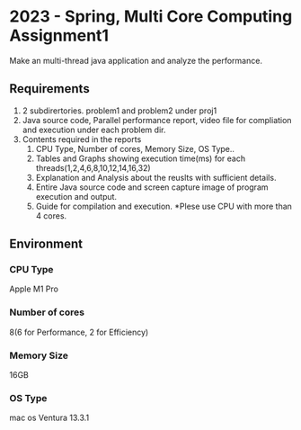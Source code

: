 # 2023 - Spring, Multi Core Computing Assignment1
Make an multi-thread java application and analyze the performance.

## Requirements
1. 2 subdirertories. problem1 and problem2 under proj1
2. Java source code, Parallel performance report, video file for compliation and execution under each problem dir.
3. Contents required in the reports
    1. CPU Type, Number of cores, Memory Size, OS Type..
    2. Tables and Graphs showing execution time(ms) for each threads(1,2,4,6,8,10,12,14,16,32)
    3. Explanation and Analysis about the reuslts with sufficient details.
    4. Entire Java source code and screen capture image of program execution and output.
    5. Guide for compilation and execution.
*Plese use CPU with more than 4 cores.

 
## Environment
### CPU Type
Apple M1 Pro 
### Number of cores
8(6 for Performance, 2 for Efficiency)
### Memory Size
16GB
### OS Type
mac os Ventura 13.3.1